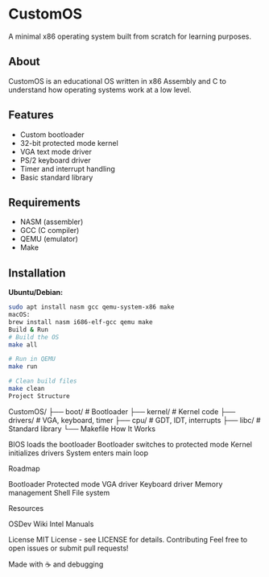 # CustomOS

A minimal x86 operating system built from scratch for learning purposes.

## About

CustomOS is an educational OS written in x86 Assembly and C to understand how operating systems work at a low level.

## Features

- Custom bootloader
- 32-bit protected mode kernel
- VGA text mode driver
- PS/2 keyboard driver
- Timer and interrupt handling
- Basic standard library

## Requirements

- NASM (assembler)
- GCC (C compiler)
- QEMU (emulator)
- Make

## Installation

**Ubuntu/Debian:**
```bash
sudo apt install nasm gcc qemu-system-x86 make
macOS:
brew install nasm i686-elf-gcc qemu make
Build & Run
# Build the OS
make all

# Run in QEMU
make run

# Clean build files
make clean
Project Structure

```
CustomOS/
├── boot/           # Bootloader
├── kernel/         # Kernel code
├── drivers/        # VGA, keyboard, timer
├── cpu/            # GDT, IDT, interrupts
├── libc/           # Standard library
└── Makefile
How It Works

BIOS loads the bootloader
Bootloader switches to protected mode
Kernel initializes drivers
System enters main loop

Roadmap

 Bootloader
 Protected mode
 VGA driver
 Keyboard driver
 Memory management
 Shell
 File system

Resources

OSDev Wiki
Intel Manuals

License
MIT License - see LICENSE for details.
Contributing
Feel free to open issues or submit pull requests!

Made with ☕ and debugging
